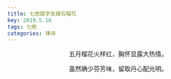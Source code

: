 ```yaml
---
title: 七绝题学友摄石榴花
key: 2019.5.16
tags: 七绝
categories: 律诗
---
```


<p align="center">五月榴花火样红，胸怀显露大热情。
</p>
<p align="center">虽然确少芬芳味，留取丹心配光明。
</p>
